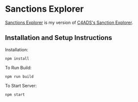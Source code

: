 # Sanctions Explorer

[Sanctions Explorer](https://sanctionsexplorer.web.app) is my version of [C4ADS's Sanction Explorer](https://sanctionsexplorer.org).

## Installation and Setup Instructions

Installation:

`npm install`

To Run Build:

`npm run build`

To Start Server:

`npm start`
